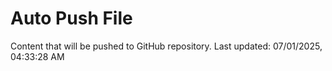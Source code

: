 # Auto Push File

Content that will be pushed to GitHub repository.
Last updated: 07/01/2025, 04:33:28 AM